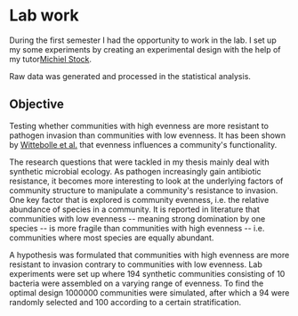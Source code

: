 # Lab work

During the first semester I had the opportunity to work in the lab. I set up my some experiments by creating an experimental design with the help of my tutor[Michiel Stock](https://github.com/MichielStock). 

Raw data was generated and processed in the statistical analysis. 

## Objective
Testing whether communities with high evenness are more resistant to pathogen invasion than communities with low evenness. It has been shown by [Wittebolle et al.](http://www.nature.com/nature/journal/v458/n7238/full/nature07840.html) that evenness influences a community's functionality. 

The research questions that were tackled in my thesis mainly deal with synthetic microbial ecology. As pathogen increasingly gain antibiotic resistance, it becomes more interesting to look at the underlying factors of community structure to manipulate a community's resistance to invasion. One key factor that is explored is community evenness, i.e. the relative abundance of species in a community. It is reported in literature that communities with low evenness -- meaning strong domination by one species -- is more fragile than communities with high evenness -- i.e. communities where most species are equally abundant. 

A hypothesis was formulated that communities with high evenness are more resistant to invasion contrary to communities with low evenness. Lab experiments were set up where 194 synthetic communities consisting of 10 bacteria were assembled on a varying range of evenness. To find the optimal design 1000000 communities were simulated, after which a 94 were randomly selected and 100 according to a certain stratification. 



